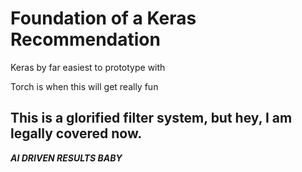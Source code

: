 # Foundation of a Keras Recommendation

Keras by far easiest to prototype with

Torch is when this will get really fun

## This is a glorified filter system, but hey, I am legally covered now.

***AI DRIVEN RESULTS BABY***